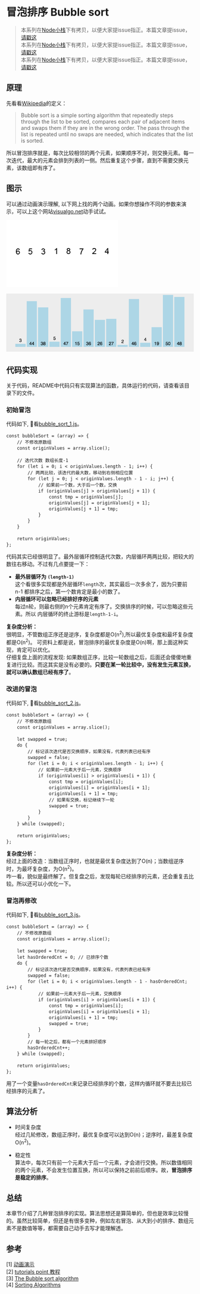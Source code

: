 # 冒泡排序 Bubble sort

> 本系列在[Node小栈](https://github.com/gedennis/node-tribe-blog#%E6%8E%92%E5%BA%8F%E7%AE%97%E6%B3%95)下有拷贝，以便大家提issue指正。本篇文章提issue， [请戳这](https://github.com/gedennis/node-tribe-blog/issues/8)  
> 本系列在[Node小栈](https://github.com/gedennis/node-tribe-blog#%E6%8E%92%E5%BA%8F%E7%AE%97%E6%B3%95)下有拷贝，以便大家提issue指正。本篇文章提issue， [请戳这](https://github.com/gedennis/node-tribe-blog/issues/8)  
> 本系列在[Node小栈](https://github.com/gedennis/node-tribe-blog#%E6%8E%92%E5%BA%8F%E7%AE%97%E6%B3%95)下有拷贝，以便大家提issue指正。本篇文章提issue， [请戳这](https://github.com/gedennis/node-tribe-blog/issues/8)  

## 原理
先看看[Wikipedia](https://en.wikipedia.org/wiki/Bubble_sort)的定义：
>Bubble sort is a simple sorting algorithm that repeatedly steps through the list to be sorted, compares each pair of adjacent items and swaps them if they are in the wrong order. The pass through the list is repeated until no swaps are needed, which indicates that the list is sorted. 

所以冒泡排序就是，每次比较相邻的两个元素，如果顺序不对，则交换元素。每一次迭代，最大的元素会排到列表的一侧。然后重复这个步骤，直到不需要交换元素，该数组即有序了。

## 图示
可以通过动画演示理解, 以下网上找的两个动画。如果你想操作不同的参数来演示，可以上这个网站[visualgo.net](https://visualgo.net/en/sorting?slide=1)动手试试。

![图示1](./bubbleSort1.gif)

![图示2](./bubbleSort2.gif)

## 代码实现
关于代码，README中代码只有实现算法的函数，具体运行的代码，请查看该目录下的文件。

### 初始冒泡
代码如下, 看[bubble_sort_1.js](./bubble_sort_1.js)。
```
const bubbleSort = (array) => {
    // 不修改原数组
    const originValues = array.slice(); 

    // 迭代次数 数组长度-1
    for (let i = 0; i < originValues.length - 1; i++) {
        // 两两比较，该迭代的最大数，移动到右侧相应位置
        for (let j = 0; j < originValues.length - 1 - i; j++) {
            // 如果前一个数，大于后一个数，交换
            if (originValues[j] > originValues[j + 1]) {
                const tmp = originValues[j];
                originValues[j] = originValues[j + 1];
                originValues[j + 1] = tmp;
            }
        }
    }

    return originValues;
};
```
代码其实已经很明显了。最外层循环控制迭代次数，内层循环两两比较，把较大的数往右移动。不过有几点要提一下：
- **最外层循环为 `(length-1)`**  
这个看很多实现都是外层循环`length`次，其实最后一次多余了，因为只要前 n-1 都排序之后，第一个数肯定是最小的数了。
- **内层循环可以忽略已经排好序的元素**  
每过n轮，则最右侧的n个元素肯定有序了。交换排序的时候，可以忽略这些元素。所以
内层循环的终止游标是`length-1-i`。

**复杂度分析：**   
很明显，不管数组正序还是逆序，复杂度都是O(n<sup>2</sup>),所以最优复杂度和最坏复杂度都是O(n<sup>2</sup>)。 可资料上都是说，冒泡排序的最优复杂度是O(n)啊，那上面这种实现，肯定可以优化。  
仔细复盘上面的流程发现: 如果数组正序，比较一轮数组之后，后面还会傻傻地重复进行比较。而这其实是没有必要的。**只要在某一轮比较中，没有发生元素互换，就可以确认数组已经有序了**。

### 改进的冒泡
代码如下, 看[bubble_sort_2.js](./bubble_sort_2.js)。
```
const bubbleSort = (array) => {
    // 不修改原数组
    const originValues = array.slice(); 

    let swapped = true;
    do {
        // 标记该次迭代是否交换顺序，如果没有，代表列表已经有序
        swapped = false;
        for (let i = 0; i < originValues.length - 1; i++) {
            // 如果前一元素大于后一元素，交换顺序
            if (originValues[i] > originValues[i + 1]) {
                const tmp = originValues[i];
                originValues[i] = originValues[i + 1];
                originValues[i + 1] = tmp;
                // 如果有交换，标记继续下一轮
                swapped = true;
            }
        }
    } while (swapped);

    return originValues;
};
```
**复杂度分析：**   
经过上面的改造：当数组正序时，也就是最优复杂度达到了O(n)；当数组逆序时，为最坏复杂度，为O(n<sup>2</sup>)。  
咋一看，貌似是最终解了。但复盘之后，发现每轮已经排序的元素，还会重复去比较。所以还可以小优化一下。

### 冒泡再修改
代码如下, 看[bubble_sort_3.js](./bubble_sort_3.js)。
```
const bubbleSort = (array) => {
    // 不修改原数组
    const originValues = array.slice(); 

    let swapped = true;
    let hasOrderedCnt = 0; // 已排序个数
    do {
        // 标记该次迭代是否交换顺序，如果没有，代表列表已经有序
        swapped = false;
        for (let i = 0; i < originValues.length - 1 - hasOrderedCnt; i++) {
            // 如果前一元素大于后一元素，交换顺序
            if (originValues[i] > originValues[i + 1]) {
                const tmp = originValues[i];
                originValues[i] = originValues[i + 1];
                originValues[i + 1] = tmp;
                swapped = true;
            }
        }
        // 每一轮之后，都有一个元素排好顺序
        hasOrderedCnt++;
    } while (swapped);

    return originValues;
};
```
用了一个变量`hasOrderedCnt`来记录已经排序的个数，这样内循环就不要去比较已经排序的元素了。
## 算法分析
- 时间复杂度  
经过几轮修改，数组正序时，最优复杂度可以达到O(n)；逆序时，最差复杂度O(n<sup>2</sup>)。

- 稳定性  
算法中，每次只有前一个元素大于后一个元素，才会进行交换。所以数值相同的两个元素，不会发生位置互换，所以可以保持之前前后顺序。故，**冒泡排序是稳定的排序**。
## 总结
本章节介绍了几种冒泡排序的实现。算法思想还是算简单的，但也是效率比较慢的。虽然比较简单，但还是有很多变种，例如左右冒泡、从大到小的排序、数组元素不是数值等等，都需要自己动手去写才能理解透。

## 参考
[1] [动画演示](https://visualgo.net/en/sorting)  
[2] [tutorials point 教程](https://www.tutorialspoint.com/data_structures_algorithms/index.htm)  
[3] [The Bubble sort algorithm](http://blog.benoitvallon.com/sorting-algorithms-in-javascript/the-bubble-sort-algorithm/)  
[4] [Sorting Algorithms](https://brilliant.org/wiki/sorting-algorithms/)